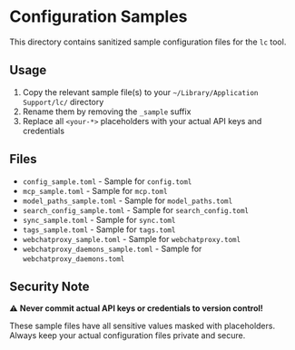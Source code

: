 # Configuration Samples

This directory contains sanitized sample configuration files for the `lc` tool.

## Usage

1. Copy the relevant sample file(s) to your `~/Library/Application Support/lc/` directory
2. Rename them by removing the `_sample` suffix
3. Replace all `<your-*>` placeholders with your actual API keys and credentials

## Files

- `config_sample.toml` - Sample for `config.toml`
- `mcp_sample.toml` - Sample for `mcp.toml`
- `model_paths_sample.toml` - Sample for `model_paths.toml`
- `search_config_sample.toml` - Sample for `search_config.toml`
- `sync_sample.toml` - Sample for `sync.toml`
- `tags_sample.toml` - Sample for `tags.toml`
- `webchatproxy_sample.toml` - Sample for `webchatproxy.toml`
- `webchatproxy_daemons_sample.toml` - Sample for `webchatproxy_daemons.toml`

## Security Note

⚠️ **Never commit actual API keys or credentials to version control!**

These sample files have all sensitive values masked with placeholders. Always keep your actual configuration files private and secure.
